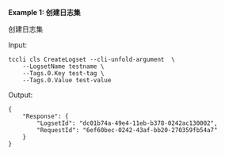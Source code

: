 **Example 1: 创建日志集**

创建日志集

Input: 

```
tccli cls CreateLogset --cli-unfold-argument  \
    --LogsetName testname \
    --Tags.0.Key test-tag \
    --Tags.0.Value test-value
```

Output: 
```
{
    "Response": {
        "LogsetId": "dc01b74a-49e4-11eb-b378-0242ac130002",
        "RequestId": "6ef60bec-0242-43af-bb20-270359fb54a7"
    }
}
```

